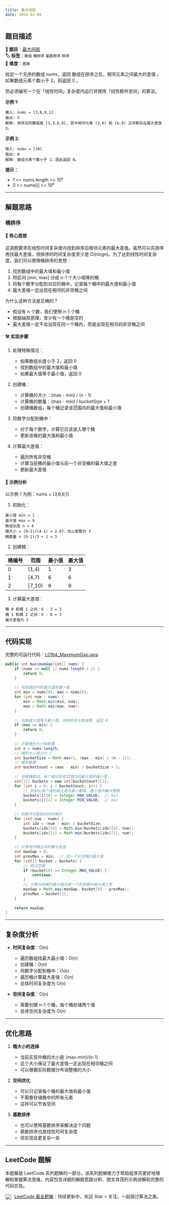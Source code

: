 ```yaml
---
title: 最大间距
date: 2024-02-09
---
```


## 题目描述

**🔗 题目**：[最大间距](https://leetcode.cn/problems/maximum-gap/)  
**🏷️ 标签**：`数组` `桶排序` `基数排序` `排序`  
**🔴 难度**：`困难`  

给定一个无序的数组 nums，返回 数组在排序之后，相邻元素之间最大的差值 。如果数组元素个数小于 2，则返回 0 。

您必须编写一个在「线性时间」复杂度内运行并使用「线性额外空间」的算法。

**示例 1:**
```
输入: nums = [3,6,9,1]
输出: 3
解释: 排序后的数组是 [1,3,6,9], 其中相邻元素 (3,6) 和 (6,9) 之间都存在最大差值 3。
```

**示例 2:**
```
输入: nums = [10]
输出: 0
解释: 数组元素个数小于 2，因此返回 0。
```

**提示：**
- 1 <= nums.length <= 10⁵
- 0 <= nums[i] <= 10⁹

---

## 解题思路

### 桶排序

#### 📝 核心思想
这道题要求在线性时间复杂度内找到排序后相邻元素的最大差值。虽然可以先排序再找最大差值，但排序的时间复杂度至少是 O(nlogn)。为了达到线性时间复杂度，我们可以使用桶排序的思想：

1. 找到数组中的最大值和最小值
2. 将区间 [min, max] 分成 n-1 个大小相等的桶
3. 将每个数字分配到对应的桶中，记录每个桶中的最大值和最小值
4. 最大差值一定出现在相邻的非空桶之间

为什么这种方法是正确的？
- 假设有 n 个数，我们使用 n-1 个桶
- 根据抽屉原理，至少有一个桶是空的
- 最大差值一定不会出现在同一个桶内，而是出现在相邻的非空桶之间

#### 🛠️ 实现步骤
1. 处理特殊情况：
   - 如果数组长度小于 2，返回 0
   - 找到数组中的最大值和最小值
   - 如果最大值等于最小值，返回 0

2. 创建桶：
   - 计算桶的大小：(max - min) / (n - 1)
   - 计算桶的数量：(max - min) / bucketSize + 1
   - 创建桶数组，每个桶记录该范围内的最大值和最小值

3. 将数字分配到桶中：
   - 对于每个数字，计算它应该放入哪个桶
   - 更新该桶的最大值和最小值

4. 计算最大差值：
   - 遍历所有非空桶
   - 计算当前桶的最小值与前一个非空桶的最大值之差
   - 更新最大差值

#### 🧩 示例分析
以示例 1 为例：nums = [3,6,9,1]

1. 初始化：
```
最小值 min = 1
最大值 max = 9
数组长度 n = 4
桶大小 = (9-1)/(4-1) = 2.67，向上取整为 3
桶数量 = (9-1)/3 + 1 = 3
```

2. 创建桶：

| 桶编号 | 范围 | 最小值 | 最大值 |
|-------|------|--------|--------|
| 0 | [1,4) | 1 | 3 |
| 1 | [4,7) | 6 | 6 |
| 2 | [7,10) | 9 | 9 |

3. 计算最大差值：
```
桶 0 和桶 1 之间：6 - 3 = 3
桶 1 和桶 2 之间：9 - 6 = 3
最大差值为 3
```

---

## 代码实现

完整的可运行代码：[L0164_MaximumGap.java](../src/main/java/L0164_MaximumGap.java)

```java
public int maximumGap(int[] nums) {
    if (nums == null || nums.length < 2) {
        return 0;
    }
    
    // 找到数组中的最大值和最小值
    int min = nums[0], max = nums[0];
    for (int num : nums) {
        min = Math.min(min, num);
        max = Math.max(max, num);
    }
    
    // 如果最大值等于最小值，说明所有元素相等，返回 0
    if (max == min) {
        return 0;
    }
    
    // 计算桶的大小和数量
    int n = nums.length;
    // 桶的大小至少为 1
    int bucketSize = Math.max(1, (max - min) / (n - 1));
    // 桶的数量
    int bucketCount = (max - min) / bucketSize + 1;
    
    // 创建桶数组，每个桶记录该范围内的最大值和最小值
    int[][] buckets = new int[bucketCount][2];
    for (int i = 0; i < bucketCount; i++) {
        // 初始化每个桶的最大值为最小整数，最小值为最大整数
        buckets[i][0] = Integer.MAX_VALUE;  // min
        buckets[i][1] = Integer.MIN_VALUE;  // max
    }
    
    // 将数字分配到对应的桶中
    for (int num : nums) {
        int idx = (num - min) / bucketSize;
        buckets[idx][0] = Math.min(buckets[idx][0], num);
        buckets[idx][1] = Math.max(buckets[idx][1], num);
    }
    
    // 计算相邻桶之间的最大差值
    int maxGap = 0;
    int prevMax = min;  // 前一个非空桶的最大值
    for (int[] bucket : buckets) {
        // 跳过空桶
        if (bucket[0] == Integer.MAX_VALUE) {
            continue;
        }
        // 计算当前桶的最小值与前一个非空桶的最大值之差
        maxGap = Math.max(maxGap, bucket[0] - prevMax);
        prevMax = bucket[1];
    }
    
    return maxGap;
}
```

---

## 复杂度分析

- **时间复杂度**：O(n)
  - 遍历数组找最大最小值：O(n)
  - 创建桶：O(n)
  - 将数字分配到桶中：O(n)
  - 遍历桶计算最大差值：O(n)
  - 总体时间复杂度为 O(n)

- **空间复杂度**：O(n)
  - 需要创建 n-1 个桶，每个桶存储两个值
  - 总体空间复杂度为 O(n)

---

## 优化思路

1. **桶大小的选择**
   - 当前实现中桶的大小是 (max-min)/(n-1)
   - 这个大小保证了最大差值一定出现在相邻桶之间
   - 可以根据实际数据分布调整桶的大小

2. **空间优化**
   - 可以只记录每个桶的最大值和最小值
   - 不需要存储桶中的所有元素
   - 这样可以节省空间

3. **基数排序**
   - 也可以使用基数排序来解决这个问题
   - 基数排序也是线性时间复杂度
   - 但实现会更复杂一些

---

## LeetCode 题解

本题解是 LeetCode 系列题解的一部分。该系列题解致力于帮助程序员更好地理解和掌握算法思维，内容包含详细的解题思路分析、图文并茂的示例讲解和完整的代码实现。

<img src="https://github.githubassets.com/images/modules/logos_page/GitHub-Mark.png" alt="GitHub" width="20" style="vertical-align: middle; margin-right: 5px"> [LeetCode 最全题解](https://github.com/LjyYano/LeetCode)：持续更新中，欢迎 Star ⭐️ 关注，一起探讨算法之美。 